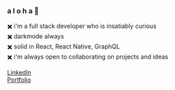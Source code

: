 ### a l o h a 🦈  
✖️ i'm a full stack developer who is insatiably curious  
✖️ darkmode always  
✖️ solid in React, React Native, GraphQL  
✖️ i'm always open to collaborating on projects and ideas  


[LinkedIn](https://www.linkedin.com/in/lexijack/)  
[Portfolio](https://lexi.scalesdev.com/)
